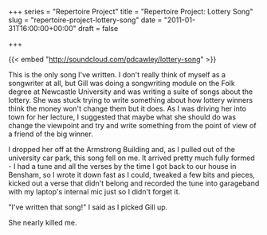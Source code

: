 +++
series = "Repertoire Project"
title = "Repertoire Project: Lottery Song"
slug = "repertoire-project-lottery-song"
date = "2011-01-31T16:00:00+00:00"
draft = false

+++

{{< embed "http://soundcloud.com/pdcawley/lottery-song" >}}
<!--more-->

This is the only song I've written. I don't really think of myself as a songwriter at all, but Gill was doing a songwriting module on the Folk degree at Newcastle University and was writing a suite of songs about the lottery. She was stuck trying to write something about how lottery winners think the money won't change them but it does. As I was driving her into town for her lecture, I suggested that maybe what she should do was change the viewpoint and try and write something from the point of view of a friend of the big winner.

I dropped her off at the Armstrong Building and, as I pulled out of the university car park, this song fell on me. It arrived pretty much fully formed - I had a tune and all the verses by the time I got back to our house in Bensham, so I wrote it down fast as I could, tweaked a few bits and pieces, kicked out a verse that didn't belong and recorded the tune into garageband with my laptop's internal mic just so I didn't forget it.

"I've written that song!" I said as I picked Gill up.

She nearly killed me.
